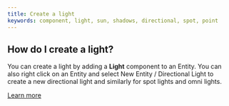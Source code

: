 ```yaml
---
title: Create a light
keywords: component, light, sun, shadows, directional, spot, point
---
```


## How do I create a light?

You can create a light by adding a **Light** component to an Entity. You can also right click on an Entity and select New Entity / Directional Light to create a new directional light and similarly for spot lights and omni lights.

[Learn more](https://developer.playcanvas.com/en/user-manual/packs/components/light/)
